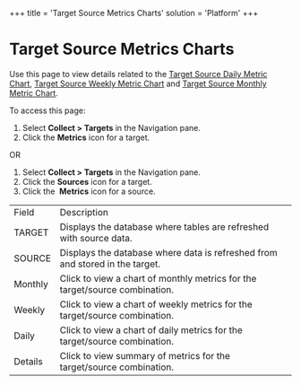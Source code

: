 +++
title = 'Target Source Metrics Charts'
solution = 'Platform'
+++

# Target Source Metrics Charts

<div class="use">

Use this page to view details related to the [Target Source Daily Metric
Chart](Target_Source_Daily_Metric_Chart), [Target Source Weekly
Metric Chart](Target_Source_Weekly_Metric_Chart) and [Target Source
Monthly Metric Chart](Target_Source_Monthly_Metric_Chart).

</div>

To access this page:

1.  Select <span style="font-weight: bold;">Collect \> Targets</span> in
    the Navigation pane.
2.  Click the <span style="font-weight: bold;">Metrics</span> icon for a
    target.

OR

1.  Select <span style="font-weight: bold;">Collect \> Targets</span> in
    the Navigation pane.
2.  Click the <span style="font-weight: bold;">Sources</span> icon for a
    target.
3.  Click the  <span style="font-weight: bold;">Metrics</span> icon for
    a
source.

|         |                                                                              |
| ------- | ---------------------------------------------------------------------------- |
| Field   | Description                                                                  |
| TARGET  | Displays the database where tables are refreshed with source data.           |
| SOURCE  | Displays the database where data is refreshed from and stored in the target. |
| Monthly | Click to view a chart of monthly metrics for the target/source combination.  |
| Weekly  | Click to view a chart of weekly metrics for the target/source combination.   |
| Daily   | Click to view a chart of daily metrics for the target/source combination.    |
| Details | Click to view summary of metrics for the target/source combination.          |
